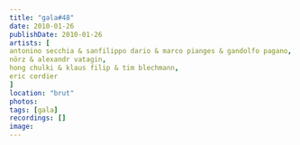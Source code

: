 ```yaml
---
title: "gala#48"
date: 2010-01-26
publishDate: 2010-01-26
artists: [
antonino secchia & sanfilippo dario & marco pianges & gandolfo pagano,
nörz & alexandr vatagin,
hong chulki & klaus filip & tim blechmann,
eric cordier
]
location: "brut"
photos: 
tags: [gala]
recordings: []
image:
---
```

